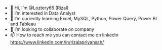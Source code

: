 - 👋 Hi, I’m @Loztery65 (Rizal)
- 👀 I’m interested in Data Analyst
- 🌱 I’m currently learning Excel, MySQL, Python, Power Query, Power BI and Tableau
- 💞️ I’m looking to collaborate on company
- 📫 How to reach me you can contact me on linkedin https://www.linkedin.com/in/rizalapriyansah/

<!---
Loztery65/Loztery65 is a ✨ special ✨ repository because its `README.md` (this file) appears on your GitHub profile.
You can click the Preview link to take a look at your changes.
--->
